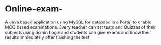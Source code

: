 # Online-exam-
A Java based application using MySQL for database is a Portal to enable MCQ based examinations. Every teacher can set tests and Quizzes of their subjects using admin Login and students can give exams and know their results immediately after finishing the test
